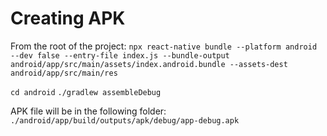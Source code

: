 # Creating APK

From the root of the project:
`npx react-native bundle --platform android --dev false --entry-file index.js --bundle-output android/app/src/main/assets/index.android.bundle --assets-dest android/app/src/main/res`

`cd android`
`./gradlew assembleDebug`

APK file will be in the following folder:
`./android/app/build/outputs/apk/debug/app-debug.apk`

